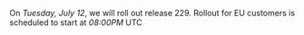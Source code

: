On *Tuesday, July 12*, we will roll out release 229. Rollout for EU customers is scheduled to start at *08:00PM* UTC
